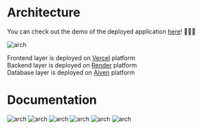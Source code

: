 # Architecture 
You can check out the demo of the deployed application [here](https://montessori-ui.vercel.app/)! 🚀🔗✨

![arch](show/archite.png)

Frontend layer is deployed on [Vercel](https://vercel.com/) platform<br/>
Backend layer is deployed on [Render](https://render.com/) platform<br/>
Database layer is deployed on [Aiven](https://aiven.io/) platform<br/>

# Documentation
![arch](show/kk-1.png)
![arch](show/kk-2.png)
![arch](show/kk-3.png)
![arch](show/kk-4.png)
![arch](show/kk-5.png)
![arch](show/kk-6.png)
